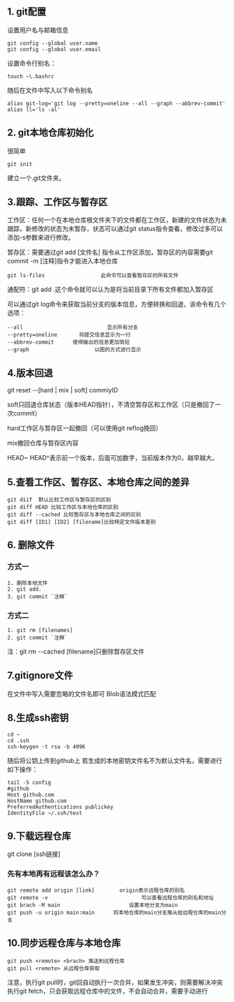 ## 1. git配置 ##
设置用户名与邮箱信息
```
git config --global user.name
git config --global user.email
```
设置命令行别名：
```
touch ~\.bashrc
```
随后在文件中写入以下命令别名
```
alias git-log='git log --pretty=oneline --all --graph --abbrev-commit'
alias ll='ls -al'
```
## 2. git本地仓库初始化 ##
很简单
```
git init
```
建立一个.git文件夹。
## 3.跟踪、工作区与暂存区 ##
工作区：任何一个在本地仓库根文件夹下的文件都在工作区，新建的文件状态为未跟踪，新修改的状态为未暂存，状态可以通过git status指令查看，修改过多可以添加-s参数来进行修改。

暂存区：需要通过git add [文件名] 指令从工作区添加，暂存区的内容需要git commit -m [注释]指令才能进入本地仓库
```
git ls-files                  此命令可以查看暂存区的所有文件
```
通配符：git add .这个命令就可以认为是将当前目录下所有文件都加入暂存区

可以通过git log命令来获取当前分支的版本信息，方便转换和回退，该命令有几个选项：
```
--all                           显示所有分支
--pretty=oneline       将提交信息显示为一行
--abbrev-commit      使得输出的信息更加简短 
--graph                     以图的方式进行显示
```
## 4.版本回退 ##
git reset --[hard | mix | soft] commiyID

soft只回退仓库状态（版本HEAD指针），不清空暂存区和工作区（只是撤回了一次commit）

hard工作区与暂存区一起撤回（可以使用git reflog挽回）

mix撤回仓库与暂存区内容

HEAD~ HEAD^表示前一个版本，后面可加数字，当前版本作为0，越早越大。

## 5.查看工作区、暂存区、本地仓库之间的差异 ##
```
git diif  默认比较工作区与暂存区的区别
git diff HEAD 比较工作区与本地仓库的区别
git diff --cached 比较暂存区与本地仓库之间的区别
git diff [ID1] [ID2] [filename]比较特定文件版本差别
```
## 6. 删除文件 ##
### 方式一 ###
```
1. 删除本地文件
2. git add.
3. git commit `注释`
```
### 方式二 ###
```
1. git rm [filenames]
2. git commit `注释`
```
注：git rm --cached [filename]只删除暂存区文件
## 7.gitignore文件 ##
在文件中写入需要忽略的文件名即可 Blob语法模式匹配

## 8.生成ssh密钥 ##
```
cd ~
cd .ssh
ssh-keygen -t rsa -b 4096
```
随后将公钥上传到github上
若生成的本地密钥文件名不为默认文件名，需要进行如下操作：
```
tail -5 config
#github
Host github.com
HostName github.com
PreferredAuthentications publickey
IdentityFile ~/.ssh/test 
```
## 9.下载远程仓库 ##
git clone [ssh链接]
### 先有本地再有远程该怎么办？ ###
```
git remote add origin [link]        origin表示远程仓库的别名
git remote -v                              可以查看远程仓库的别名和地址
git brach -M main                      设置本地分支为main
git push -u origin main:main      将本地仓库的main分支推从给远程仓库的main分支
```
## 10.同步远程仓库与本地仓库 ##
```
git push <remote> <brach> 推送到远程仓库
git pull <remote> 从远程仓库获取
```
注意，执行git pull时，git回自动执行一次合并，如果发生冲突，则需要解决冲突
执行git fetch，只会获取远程仓库中的文件，不会自动合并，需要手动进行
